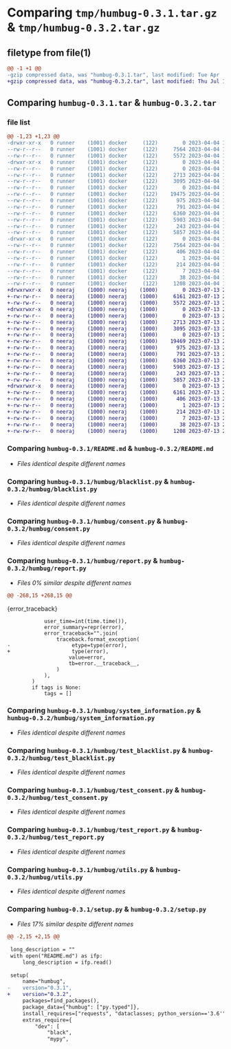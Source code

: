 # Comparing `tmp/humbug-0.3.1.tar.gz` & `tmp/humbug-0.3.2.tar.gz`

## filetype from file(1)

```diff
@@ -1 +1 @@
-gzip compressed data, was "humbug-0.3.1.tar", last modified: Tue Apr  4 11:38:04 2023, max compression
+gzip compressed data, was "humbug-0.3.2.tar", last modified: Thu Jul 13 22:09:02 2023, max compression
```

## Comparing `humbug-0.3.1.tar` & `humbug-0.3.2.tar`

### file list

```diff
@@ -1,23 +1,23 @@
-drwxr-xr-x   0 runner    (1001) docker     (122)        0 2023-04-04 11:38:04.093662 humbug-0.3.1/
--rw-r--r--   0 runner    (1001) docker     (122)     7564 2023-04-04 11:38:04.093662 humbug-0.3.1/PKG-INFO
--rw-r--r--   0 runner    (1001) docker     (122)     5572 2023-04-04 11:37:55.000000 humbug-0.3.1/README.md
-drwxr-xr-x   0 runner    (1001) docker     (122)        0 2023-04-04 11:38:04.089661 humbug-0.3.1/humbug/
--rw-r--r--   0 runner    (1001) docker     (122)        0 2023-04-04 11:37:55.000000 humbug-0.3.1/humbug/__init__.py
--rw-r--r--   0 runner    (1001) docker     (122)     2713 2023-04-04 11:37:55.000000 humbug-0.3.1/humbug/blacklist.py
--rw-r--r--   0 runner    (1001) docker     (122)     3095 2023-04-04 11:37:55.000000 humbug-0.3.1/humbug/consent.py
--rw-r--r--   0 runner    (1001) docker     (122)        0 2023-04-04 11:37:55.000000 humbug-0.3.1/humbug/py.typed
--rw-r--r--   0 runner    (1001) docker     (122)    19475 2023-04-04 11:37:55.000000 humbug-0.3.1/humbug/report.py
--rw-r--r--   0 runner    (1001) docker     (122)      975 2023-04-04 11:37:55.000000 humbug-0.3.1/humbug/system_information.py
--rw-r--r--   0 runner    (1001) docker     (122)      791 2023-04-04 11:37:55.000000 humbug-0.3.1/humbug/test_blacklist.py
--rw-r--r--   0 runner    (1001) docker     (122)     6360 2023-04-04 11:37:55.000000 humbug-0.3.1/humbug/test_consent.py
--rw-r--r--   0 runner    (1001) docker     (122)     5903 2023-04-04 11:37:55.000000 humbug-0.3.1/humbug/test_report.py
--rw-r--r--   0 runner    (1001) docker     (122)      243 2023-04-04 11:37:55.000000 humbug-0.3.1/humbug/test_system_information.py
--rw-r--r--   0 runner    (1001) docker     (122)     5857 2023-04-04 11:37:55.000000 humbug-0.3.1/humbug/utils.py
-drwxr-xr-x   0 runner    (1001) docker     (122)        0 2023-04-04 11:38:04.093662 humbug-0.3.1/humbug.egg-info/
--rw-r--r--   0 runner    (1001) docker     (122)     7564 2023-04-04 11:38:03.000000 humbug-0.3.1/humbug.egg-info/PKG-INFO
--rw-r--r--   0 runner    (1001) docker     (122)      406 2023-04-04 11:38:04.000000 humbug-0.3.1/humbug.egg-info/SOURCES.txt
--rw-r--r--   0 runner    (1001) docker     (122)        1 2023-04-04 11:38:03.000000 humbug-0.3.1/humbug.egg-info/dependency_links.txt
--rw-r--r--   0 runner    (1001) docker     (122)      214 2023-04-04 11:38:03.000000 humbug-0.3.1/humbug.egg-info/requires.txt
--rw-r--r--   0 runner    (1001) docker     (122)        7 2023-04-04 11:38:03.000000 humbug-0.3.1/humbug.egg-info/top_level.txt
--rw-r--r--   0 runner    (1001) docker     (122)       38 2023-04-04 11:38:04.093662 humbug-0.3.1/setup.cfg
--rw-r--r--   0 runner    (1001) docker     (122)     1208 2023-04-04 11:37:55.000000 humbug-0.3.1/setup.py
+drwxrwxr-x   0 neeraj    (1000) neeraj    (1000)        0 2023-07-13 22:09:02.641084 humbug-0.3.2/
+-rw-rw-r--   0 neeraj    (1000) neeraj    (1000)     6161 2023-07-13 22:09:02.641084 humbug-0.3.2/PKG-INFO
+-rw-rw-r--   0 neeraj    (1000) neeraj    (1000)     5572 2023-07-13 21:58:14.000000 humbug-0.3.2/README.md
+drwxrwxr-x   0 neeraj    (1000) neeraj    (1000)        0 2023-07-13 22:09:02.641084 humbug-0.3.2/humbug/
+-rw-rw-r--   0 neeraj    (1000) neeraj    (1000)        0 2023-07-13 21:58:14.000000 humbug-0.3.2/humbug/__init__.py
+-rw-rw-r--   0 neeraj    (1000) neeraj    (1000)     2713 2023-07-13 21:58:14.000000 humbug-0.3.2/humbug/blacklist.py
+-rw-rw-r--   0 neeraj    (1000) neeraj    (1000)     3095 2023-07-13 21:58:14.000000 humbug-0.3.2/humbug/consent.py
+-rw-rw-r--   0 neeraj    (1000) neeraj    (1000)        0 2023-07-13 21:58:14.000000 humbug-0.3.2/humbug/py.typed
+-rw-rw-r--   0 neeraj    (1000) neeraj    (1000)    19469 2023-07-13 22:07:03.000000 humbug-0.3.2/humbug/report.py
+-rw-rw-r--   0 neeraj    (1000) neeraj    (1000)      975 2023-07-13 21:58:14.000000 humbug-0.3.2/humbug/system_information.py
+-rw-rw-r--   0 neeraj    (1000) neeraj    (1000)      791 2023-07-13 21:58:14.000000 humbug-0.3.2/humbug/test_blacklist.py
+-rw-rw-r--   0 neeraj    (1000) neeraj    (1000)     6360 2023-07-13 21:58:14.000000 humbug-0.3.2/humbug/test_consent.py
+-rw-rw-r--   0 neeraj    (1000) neeraj    (1000)     5903 2023-07-13 21:58:14.000000 humbug-0.3.2/humbug/test_report.py
+-rw-rw-r--   0 neeraj    (1000) neeraj    (1000)      243 2023-07-13 21:58:14.000000 humbug-0.3.2/humbug/test_system_information.py
+-rw-rw-r--   0 neeraj    (1000) neeraj    (1000)     5857 2023-07-13 21:58:14.000000 humbug-0.3.2/humbug/utils.py
+drwxrwxr-x   0 neeraj    (1000) neeraj    (1000)        0 2023-07-13 22:09:02.641084 humbug-0.3.2/humbug.egg-info/
+-rw-rw-r--   0 neeraj    (1000) neeraj    (1000)     6161 2023-07-13 22:09:02.000000 humbug-0.3.2/humbug.egg-info/PKG-INFO
+-rw-rw-r--   0 neeraj    (1000) neeraj    (1000)      406 2023-07-13 22:09:02.000000 humbug-0.3.2/humbug.egg-info/SOURCES.txt
+-rw-rw-r--   0 neeraj    (1000) neeraj    (1000)        1 2023-07-13 22:09:02.000000 humbug-0.3.2/humbug.egg-info/dependency_links.txt
+-rw-rw-r--   0 neeraj    (1000) neeraj    (1000)      214 2023-07-13 22:09:02.000000 humbug-0.3.2/humbug.egg-info/requires.txt
+-rw-rw-r--   0 neeraj    (1000) neeraj    (1000)        7 2023-07-13 22:09:02.000000 humbug-0.3.2/humbug.egg-info/top_level.txt
+-rw-rw-r--   0 neeraj    (1000) neeraj    (1000)       38 2023-07-13 22:09:02.641084 humbug-0.3.2/setup.cfg
+-rw-rw-r--   0 neeraj    (1000) neeraj    (1000)     1208 2023-07-13 22:07:03.000000 humbug-0.3.2/setup.py
```

### Comparing `humbug-0.3.1/README.md` & `humbug-0.3.2/README.md`

 * *Files identical despite different names*

### Comparing `humbug-0.3.1/humbug/blacklist.py` & `humbug-0.3.2/humbug/blacklist.py`

 * *Files identical despite different names*

### Comparing `humbug-0.3.1/humbug/consent.py` & `humbug-0.3.2/humbug/consent.py`

 * *Files identical despite different names*

### Comparing `humbug-0.3.1/humbug/report.py` & `humbug-0.3.2/humbug/report.py`

 * *Files 0% similar despite different names*

```diff
@@ -268,15 +268,15 @@
 ```
 {error_traceback}
 ```""".format(
             user_time=int(time.time()),
             error_summary=repr(error),
             error_traceback="".join(
                 traceback.format_exception(
-                    etype=type(error),
+                    type(error),
                     value=error,
                     tb=error.__traceback__,
                 )
             ),
         )
         if tags is None:
             tags = []
```

### Comparing `humbug-0.3.1/humbug/system_information.py` & `humbug-0.3.2/humbug/system_information.py`

 * *Files identical despite different names*

### Comparing `humbug-0.3.1/humbug/test_blacklist.py` & `humbug-0.3.2/humbug/test_blacklist.py`

 * *Files identical despite different names*

### Comparing `humbug-0.3.1/humbug/test_consent.py` & `humbug-0.3.2/humbug/test_consent.py`

 * *Files identical despite different names*

### Comparing `humbug-0.3.1/humbug/test_report.py` & `humbug-0.3.2/humbug/test_report.py`

 * *Files identical despite different names*

### Comparing `humbug-0.3.1/humbug/utils.py` & `humbug-0.3.2/humbug/utils.py`

 * *Files identical despite different names*

### Comparing `humbug-0.3.1/setup.py` & `humbug-0.3.2/setup.py`

 * *Files 17% similar despite different names*

```diff
@@ -2,15 +2,15 @@
 
 long_description = ""
 with open("README.md") as ifp:
     long_description = ifp.read()
 
 setup(
     name="humbug",
-    version="0.3.1",
+    version="0.3.2",
     packages=find_packages(),
     package_data={"humbug": ["py.typed"]},
     install_requires=["requests", "dataclasses; python_version=='3.6'"],
     extras_require={
         "dev": [
             "black",
             "mypy",
```


